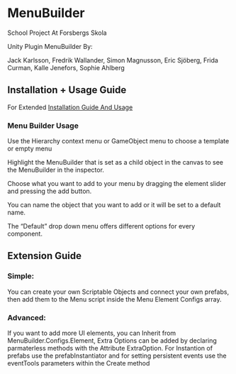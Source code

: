 # MenuBuilder
School Project At Forsbergs Skola

Unity Plugin MenuBuilder By:

Jack Karlsson, Fredrik Wallander, Simon Magnusson, Eric Sjöberg, Frida Curman, Kalle Jenefors, Sophie Ahlberg

## Installation + Usage Guide
For Extended [Installation Guide And Usage](https://docs.google.com/document/d/1hvqBy5Zh6iBI-GP4659pduJMZ2MF5kVik2VWZRg_E8o/edit?usp=sharing)

### Menu Builder Usage
Use the Hierarchy context menu or GameObject menu to choose a template or empty menu

Highlight the MenuBuilder that is set as a child object in the canvas to see the MenuBuilder in the inspector.

Choose what you want to add to your menu by dragging the element slider and pressing the add button.

You can name the object that you want to add or it will be set to a default name. 

The “Default” drop down menu offers different options for every component.

## Extension Guide
### Simple: 

You can create your own Scriptable Objects and connect your own prefabs, then add them to the Menu script inside the Menu Element Configs array.

### Advanced: 

If you want to add more UI elements, you can Inherit from MenuBuilder.Configs.Element, Extra Options can be added by declaring parmaterless methods with the Attribute ExtraOption. For Instantion of prefabs use the prefabInstantiator and for setting persistent events use the eventTools parameters within the Create method
